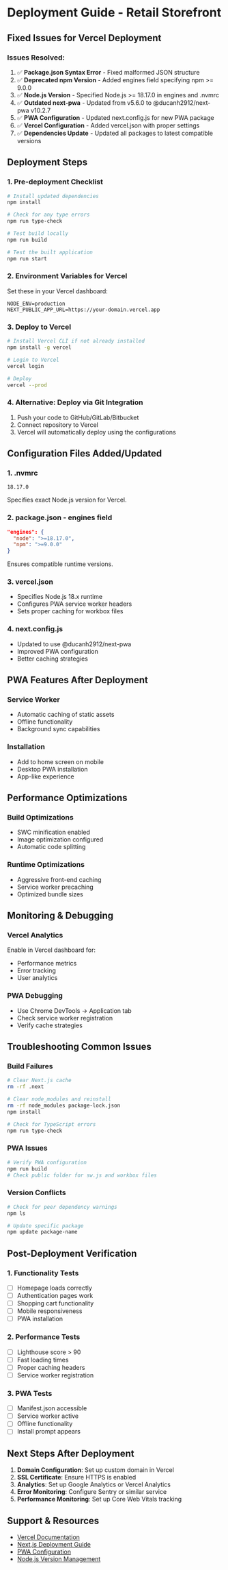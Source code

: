 # Deployment Guide - Retail Storefront

## Fixed Issues for Vercel Deployment

### Issues Resolved:
1. ✅ **Package.json Syntax Error** - Fixed malformed JSON structure
2. ✅ **Deprecated npm Version** - Added engines field specifying npm >= 9.0.0
3. ✅ **Node.js Version** - Specified Node.js >= 18.17.0 in engines and .nvmrc
4. ✅ **Outdated next-pwa** - Updated from v5.6.0 to @ducanh2912/next-pwa v10.2.7
5. ✅ **PWA Configuration** - Updated next.config.js for new PWA package
6. ✅ **Vercel Configuration** - Added vercel.json with proper settings
7. ✅ **Dependencies Update** - Updated all packages to latest compatible versions

## Deployment Steps

### 1. Pre-deployment Checklist
```bash
# Install updated dependencies
npm install

# Check for any type errors
npm run type-check

# Test build locally
npm run build

# Test the built application
npm run start
```

### 2. Environment Variables for Vercel
Set these in your Vercel dashboard:
```
NODE_ENV=production
NEXT_PUBLIC_APP_URL=https://your-domain.vercel.app
```

### 3. Deploy to Vercel
```bash
# Install Vercel CLI if not already installed
npm install -g vercel

# Login to Vercel
vercel login

# Deploy
vercel --prod
```

### 4. Alternative: Deploy via Git Integration
1. Push your code to GitHub/GitLab/Bitbucket
2. Connect repository to Vercel
3. Vercel will automatically deploy using the configurations

## Configuration Files Added/Updated

### 1. .nvmrc
```
18.17.0
```
Specifies exact Node.js version for Vercel.

### 2. package.json - engines field
```json
"engines": {
  "node": ">=18.17.0",
  "npm": ">=9.0.0"
}
```
Ensures compatible runtime versions.

### 3. vercel.json
- Specifies Node.js 18.x runtime
- Configures PWA service worker headers
- Sets proper caching for workbox files

### 4. next.config.js
- Updated to use @ducanh2912/next-pwa
- Improved PWA configuration
- Better caching strategies

## PWA Features After Deployment

### Service Worker
- Automatic caching of static assets
- Offline functionality
- Background sync capabilities

### Installation
- Add to home screen on mobile
- Desktop PWA installation
- App-like experience

## Performance Optimizations

### Build Optimizations
- SWC minification enabled
- Image optimization configured
- Automatic code splitting

### Runtime Optimizations
- Aggressive front-end caching
- Service worker precaching
- Optimized bundle sizes

## Monitoring & Debugging

### Vercel Analytics
Enable in Vercel dashboard for:
- Performance metrics
- Error tracking
- User analytics

### PWA Debugging
- Use Chrome DevTools → Application tab
- Check service worker registration
- Verify cache strategies

## Troubleshooting Common Issues

### Build Failures
```bash
# Clear Next.js cache
rm -rf .next

# Clear node_modules and reinstall
rm -rf node_modules package-lock.json
npm install

# Check for TypeScript errors
npm run type-check
```

### PWA Issues
```bash
# Verify PWA configuration
npm run build
# Check public folder for sw.js and workbox files
```

### Version Conflicts
```bash
# Check for peer dependency warnings
npm ls

# Update specific package
npm update package-name
```

## Post-Deployment Verification

### 1. Functionality Tests
- [ ] Homepage loads correctly
- [ ] Authentication pages work
- [ ] Shopping cart functionality
- [ ] Mobile responsiveness
- [ ] PWA installation

### 2. Performance Tests
- [ ] Lighthouse score > 90
- [ ] Fast loading times
- [ ] Proper caching headers
- [ ] Service worker registration

### 3. PWA Tests
- [ ] Manifest.json accessible
- [ ] Service worker active
- [ ] Offline functionality
- [ ] Install prompt appears

## Next Steps After Deployment

1. **Domain Configuration**: Set up custom domain in Vercel
2. **SSL Certificate**: Ensure HTTPS is enabled
3. **Analytics**: Set up Google Analytics or Vercel Analytics
4. **Error Monitoring**: Configure Sentry or similar service
5. **Performance Monitoring**: Set up Core Web Vitals tracking

## Support & Resources

- [Vercel Documentation](https://vercel.com/docs)
- [Next.js Deployment Guide](https://nextjs.org/docs/deployment)
- [PWA Configuration](https://github.com/DuCanhGH/next-pwa)
- [Node.js Version Management](https://nodejs.org/en/download/releases/)